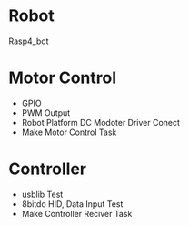 # Robot
Rasp4_bot

# Motor Control
- GPIO
- PWM Output
- Robot Platform DC Modoter Driver Conect
- Make Motor Control Task

# Controller
- usblib Test
- 8bitdo HID, Data Input Test
- Make Controller Reciver Task
